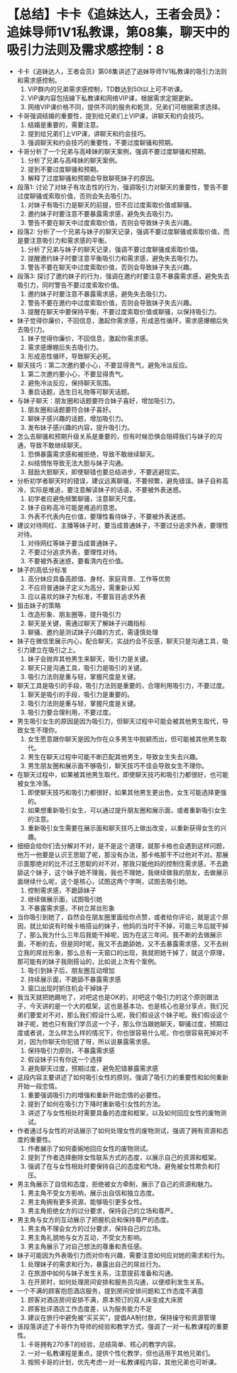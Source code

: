 # 【总结】卡卡《追妹达人，王者会员》：追妹导师1V1私教课，第08集，聊天中的吸引力法则及需求感控制：8

-   卡卡《追妹达人，王者会员》第08集讲述了追妹导师1V1私教课的吸引力法则和需求感控制。
    1.  VIP群内的兄弟需求感控制，TD数达到50t以上可不听课。
    2.  VIP课内容包括線下私教课和网络VIP课，根据需求定期更新。
    3.  网络VIP课价格不同，提供不同的服务和乾货，兄弟们可根据需求选择。
-   卡哥强调结婚的重要性，提到给兄弟们上VIP课，讲聊天和约会技巧。
    1.  结婚是重要的，需要注意。
    2.  提到给兄弟们上VIP课，讲聊天和约会技巧。
    3.  强调聊天和约会技巧的重要性，不要过度聊骚和预期。
-   卡哥分析了一个兄弟与高峰妹的聊天案例，强调不要过度聊骚和预期。
    1.  分析了兄弟与高峰妹的聊天案例。
    2.  提到不要过度聊骚和预期。
    3.  解释了过度聊骚和预期会导致聊死妹子的原因。
-   段落1: 讨论了对妹子有攻击性的行为，强调吸引力对聊天的重要性，警告不要过度聊骚或索取价值，否则会失去吸引力。
    1.  对妹子有吸引力是聊天的前提，但不应过度索取价值或聊骚。
    2.  邀约妹子时要注意不要暴露需求感，避免失去吸引力。
    3.  警告不要在聊天中过度索取价值，否则会导致妹子失去兴趣。
-   段落2: 分析了一个兄弟与妹子的聊天记录，强调不要过度聊骚或索取价值，而是要注意吸引力和需求感的平衡。
    1.  分析了兄弟与妹子的聊天记录，强调不要过度聊骚或索取价值。
    2.  提醒邀约妹子时要注意平衡吸引力和需求感，避免失去吸引力。
    3.  警告不要在聊天中过度索取价值，否则会导致妹子失去兴趣。
-   段落3: 探讨了邀约妹子的行为，强调在邀约时要注意不暴露需求感，避免失去吸引力，同时警告不要过度索取价值。
    1.  邀约妹子时要注意不暴露需求感，避免失去吸引力。
    2.  警告不要在邀约中过度索取价值，否则会导致妹子失去兴趣。
    3.  提醒在聊天中要保持平衡，不要过度索取价值或聊骚，以保持吸引力。
-   妹子觉得你廉价，不回信息，激起你需求感，形成恶性循环，需求感爆棚后失去吸引力。
    1.  妹子觉得你廉价，不回信息，激起你需求感。
    2.  需求感爆棚后失去吸引力。
    3.  形成恶性循环，导致聊天必死。
-   聊天技巧：第二次邀约要小心，不要显得贵气，避免冷淡反应。
    1.  第二次邀约要小心，不要显得贵气。
    2.  避免冷淡反应，保持聊天氛围。
    3.  重启话题，选生日礼物等可聊天话题。
-   与妹子聊天：朋友圈和话题要符合妹子喜好，增加吸引力。
    1.  朋友圈和话题要符合妹子喜好。
    2.  聊妹子感兴趣的话题，增加吸引力。
    3.  发布妹子感兴趣的内容，提升吸引力。
-   怎么去聊骚和预期升级关系是重要的，但有时候恐惧会阻碍我们与妹子的沟通，导致不敢继续聊天。
    1.  恐惧暴露需求感和被拒绝，导致不敢继续聊天。
    2.  纠结惆怅导致无法大胆与妹子沟通。
    3.  鼓励大胆聊天，即使聊错也要总结进步，不要逃避现实。
-   分析初学者聊天时的错误，建议远离聊骚，不要频繁，避免错误。妹子自称高冷，实际是难追，要注意解读妹子的话语，不要被外表迷惑。
    1.  初学者应避免频繁聊骚，注意聊天尺度。
    2.  妹子自称高冷可能是难追的意思。
    3.  外表不代表内在价值，要理性看待妹子，不要被外表迷惑。
-   建议对待网红、主播等妹子时，要当成普通妹子，不要过分追求外表，要理性对待。
    1.  对待网红等妹子要当成普通妹子。
    2.  不要过分追求外表，要理性对待。
    3.  不要被外表迷惑，要看清内在价值。
-   妹子的高低分标准
    1.  高分妹应具备高颜值、身材、家庭背景、工作等优势
    2.  不应将普通妹子定义为高分，需重新认知
    3.  应以喜欢的妹子为标准，不要盲目追求外表
-   狙击妹子的策略
    1.  改造形象、朋友圈等，提升吸引力
    2.  聊天是关键，需通过聊天了解妹子兴趣指标
    3.  聊骚、邀约是测试妹子兴趣的方式，需谨慎处理
-   妹子在微信里展示内心，配合聊天，实战约会不反感，聊天只是沟通工具，吸引力建立在吸引之上。
    1.  妹子会抛弃其他男生来聊天，吸引力是关键。
    2.  聊天只是沟通工具，吸引力是吸引的关键。
    3.  吸引力法则是重与轻，掌握尺度是关键。
-   聊天工具是吸引的手段，吸引力法则是重要的，合理利用吸引力，不要过度。
    1.  聊天是吸引的手段，吸引力是重要的。
    2.  吸引力法则是重与轻，掌握尺度是关键。
    3.  吸引力要合理利用，不要过度。
-   男生吸引女生的原因是因为吸引力，但聊天过程中可能会被其他男生取代，导致女生不理你。
    1.  女生愿意跟你聊天是因为你在众多男生中脱颖而出，但可能被其他男生取代。
    2.  男生在聊天过程中可能不断匹配其他男生，导致女生失去兴趣。
    3.  男生朋友圈和展示面不够吸引，聊天技巧不佳会导致女生不理你。
-   在聊天过程中，如果被其他男生取代，即使聊天技巧和吸引力都很好，也可能被女生冷落。
    1.  即使聊天技巧和吸引力都很好，如果其他男生更出色，女生可能选择更强的。
    2.  如果想重新吸引女生，可以通过提升朋友圈和展示面，或者重新吸引女生的注意。
    3.  重新吸引女生需要在展示面和聊天技巧上做出改变，以重新获得女生的兴趣。
-   细细会给你们去分解对不对，是不是这个道理，就那卡格也会遇到这样问题，他万一他要是认识王思聪了呢，那没有办法，那卡格那干不过他对不对。那展示面那绝对的比不过王思聪的对不对，那我只能他妈的控制住需求感，不去跪舔这个妹子，这个妹子她不理我，我也不理她，我继续做我的朋友，去做展示面继续什么呢，这个是核心，试图这两个字啊，试图去吸引她。
    1.  控制需求感，不跪舔妹子
    2.  继续做展示面，试图吸引她
    3.  不暴露需求感，不树立屌丝形象
-   当你吸引到她了，自然会在朋友圈里面给你点赞，或者给你评论，就是这个原因，就比如说有时候卡格搭讪的妹子，他妈的当时干不掉，可能三年后就干掉了，那么我为什么三年后我能干掉呢，因为在这三年间。我不断的去做展示面，不断的去，但是同时呢，我又不去跪舔她，又不去暴露需求感，又不去树立我的屌丝形象，那么总有一天窗口的出现，我就把她干掉了，就这个原理，那可能有的妹子我刚搭讪的，比如说上次有个案例。
    1.  吸引到妹子后，朋友圈互动增加
    2.  持续展示面，不跪舔不暴露需求感
    3.  窗口出现时抓住机会干掉妹子
-   我当天就把她踢地了，对吧这也是OK的，对吧这个吸引力的这个原则跟法子，今天讲的是一个大的框架，这也是基本功，也是核心也是分享点，我们兄弟们要爱对不对，那么我们假设什么呢，我们假设这个妹子呢。我们假设这个妹子呢，她也只有我们学员这一个子，那么你当跟她聊天，聊骚过度，预期过度或者说，怎么样怎么样的情况下，你也很容易什么呢，你也很容易死掉对不对，因为你聊天你犯错了呀，所以说暴露需求感。
    1.  保持吸引力原则，不暴露需求感
    2.  假设妹子只有你这一个选择
    3.  避免聊天过度，预期过度，避免犯错暴露需求感
-   这段内容主要讲述了如何吸引女性的原则，强调了吸引力的重要性和如何重新开始一段恋情。
    1.  重要强调吸引力的增强和重新开始恋情的必要性。
    2.  提到了如何在吸引力下降时重新吸引女性的方法。
    3.  讲述了与女性相处时需要具备的态度和框架，以及如何回应女性的废物测试。
-   作者通过与女性的对话展示了如何处理女性的废物测试，强调了拥有资源和态度的重要性。
    1.  作者展示了如何委婉地回应女性的废物测试。
    2.  提到了作者选择删除女性联系方式的态度，以展示自己的资源和框架。
    3.  强调了在与女性相处时要保持自己的态度和气场，避免被女性欺负和打压。
-   男主角展示了自信和态度，拒绝被女方牵制，展示了自己的资源和魅力。
    1.  男主角不受女方影响，展示出自信和独立态度。
    2.  男主角拥有更多资源，能够吸引更多女性。
    3.  男主角拒绝女方的过分要求，保持自己的立场和尊严。
-   男主角与女方的互动展示了把握机会和保持尊严的态度。
    1.  男主角不理会女方的过分要求，保持自己的立场。
    2.  男主角礼貌地与女方互动，不受女方影响。
    3.  男主角展示了对自己想法的尊重和责任感。
-   妹子可能因为外表吸引力而对你有兴趣，需要注意如何应对她的需求和行为。
    1.  处理妹子的需求和行为，暴露出自己的屌丝行为。
    2.  在旅游中如何与妹子发生关系，注意提前准备和沟通。
    3.  在开房时，如何处理房间安排和服务员沟通，以便顺利发生关系。
-   一个不满的顾客抱怨酒店服务，提到房间安排问题和工作态度不满意
    1.  顾客对酒店房间安排不满，原本预订的双人床变成大床房
    2.  顾客批评酒店工作态度差，认为服务能力不足
    3.  建议在旅行中避免被“买买买”，提倡AA制付款，保持操守和资源管理
-   该段落讲述了卡哥作为导师的经验和教学方式，强调了一对一私教课程的重要性。
    1.  卡哥拥有270多T的经验，总结简单、核心的教学内容。
    2.  一对一私教课程是重点，提供个性化教学，但也适用于其他兄弟们。
    3.  按照卡哥的计划，优先考虑一对一私教课程内容，其他兄弟也可听课。